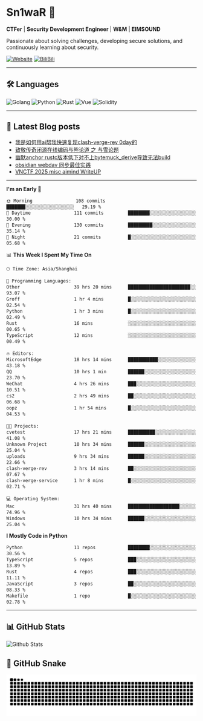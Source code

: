 # Sn1waR 👋

**CTFer** | **Security Development Engineer** | **W&M** | **EIMSOUND**

Passionate about solving challenges, developing secure solutions, and continuously learning about security.

[![Website](https://img.shields.io/website?url=https%3A%2F%2Fwww.snowywar.top)](https://www.snowywar.top) 
[![BiliBili](https://img.shields.io/badge/BiliBili-哔哩哔哩-00A1D6?style=flat&logo=bilibili&logoColor=white)](https://space.bilibili.com/8389161)  

---

## 🛠️ Languages
![Golang](https://img.shields.io/badge/-Golang-00ADD8?style=flat&logo=go&logoColor=white)
![Python](https://img.shields.io/badge/-Python-3776AB?style=flat&logo=python&logoColor=white)
![Rust](https://img.shields.io/badge/-Rust-000000?style=flat&logo=rust&logoColor=white)
![Vue](https://img.shields.io/badge/-Vue.js-4FC08D?style=flat&logo=vue.js&logoColor=white)
![Solidity](https://img.shields.io/badge/-Solidity-363636?style=flat&logo=solidity&logoColor=white)

---
## 📖 Latest Blog posts
<!-- BLOG-POST-LIST:START -->
- [我是如何用ai帮我快速复现clash-verge-rev 0day的](https://www.snowywar.top/4595.html)
- [致敬传奇闭源在线编码与熊论道 之 与雪论题](https://www.snowywar.top/4590.html)
- [幽默anchor rustc版本低下对不上bytemuck_derive导致无法build](https://www.snowywar.top/4587.html)
- [obsidian webdav 同步最佳实践](https://www.snowywar.top/4555.html)
- [VNCTF 2025 misc aimind WriteUP](https://www.snowywar.top/4546.html)
<!-- BLOG-POST-LIST:END -->
---
<!--START_SECTION:waka-->
**I'm an Early 🐤** 

```text
🌞 Morning                108 commits         ███████░░░░░░░░░░░░░░░░░░   29.19 % 
🌆 Daytime                111 commits         ████████░░░░░░░░░░░░░░░░░   30.00 % 
🌃 Evening                130 commits         █████████░░░░░░░░░░░░░░░░   35.14 % 
🌙 Night                  21 commits          █░░░░░░░░░░░░░░░░░░░░░░░░   05.68 % 
```


📊 **This Week I Spent My Time On** 

```text
🕑︎ Time Zone: Asia/Shanghai

💬 Programming Languages: 
Other                    39 hrs 20 mins      ███████████████████████░░   93.07 % 
Groff                    1 hr 4 mins         █░░░░░░░░░░░░░░░░░░░░░░░░   02.54 % 
Python                   1 hr 3 mins         █░░░░░░░░░░░░░░░░░░░░░░░░   02.49 % 
Rust                     16 mins             ░░░░░░░░░░░░░░░░░░░░░░░░░   00.65 % 
TypeScript               12 mins             ░░░░░░░░░░░░░░░░░░░░░░░░░   00.49 % 

🔥 Editors: 
MicrosoftEdge            18 hrs 14 mins      ███████████░░░░░░░░░░░░░░   43.18 % 
QQ                       10 hrs 1 min        ██████░░░░░░░░░░░░░░░░░░░   23.70 % 
WeChat                   4 hrs 26 mins       ███░░░░░░░░░░░░░░░░░░░░░░   10.51 % 
cs2                      2 hrs 49 mins       ██░░░░░░░░░░░░░░░░░░░░░░░   06.68 % 
oopz                     1 hr 54 mins        █░░░░░░░░░░░░░░░░░░░░░░░░   04.53 % 

🐱‍💻 Projects: 
cvetest                  17 hrs 21 mins      ██████████░░░░░░░░░░░░░░░   41.08 % 
Unknown Project          10 hrs 34 mins      ██████░░░░░░░░░░░░░░░░░░░   25.04 % 
uploads                  9 hrs 34 mins       ██████░░░░░░░░░░░░░░░░░░░   22.66 % 
clash-verge-rev          3 hrs 14 mins       ██░░░░░░░░░░░░░░░░░░░░░░░   07.67 % 
clash-verge-service      1 hr 8 mins         █░░░░░░░░░░░░░░░░░░░░░░░░   02.71 % 

💻 Operating System: 
Mac                      31 hrs 40 mins      ███████████████████░░░░░░   74.96 % 
Windows                  10 hrs 34 mins      ██████░░░░░░░░░░░░░░░░░░░   25.04 % 
```

**I Mostly Code in Python** 

```text
Python                   11 repos            ████████░░░░░░░░░░░░░░░░░   30.56 % 
TypeScript               5 repos             ███░░░░░░░░░░░░░░░░░░░░░░   13.89 % 
Rust                     4 repos             ███░░░░░░░░░░░░░░░░░░░░░░   11.11 % 
JavaScript               3 repos             ██░░░░░░░░░░░░░░░░░░░░░░░   08.33 % 
Makefile                 1 repo              █░░░░░░░░░░░░░░░░░░░░░░░░   02.78 % 
```




<!--END_SECTION:waka-->
---

## 📊 GitHub Stats
![Github Stats](https://github-readme-stats.vercel.app/api?username=jiayuqi7813&show_icons=true&theme=radical)

## 🐍 GitHub Snake
<picture>
  <source media="(prefers-color-scheme: dark)" srcset="https://raw.githubusercontent.com/jiayuqi7813/jiayuqi7813/output/github-contribution-grid-snake-dark.svg">
  <source media="(prefers-color-scheme: light)" srcset="https://raw.githubusercontent.com/jiayuqi7813/jiayuqi7813/output/github-contribution-grid-snake.svg">
  <img alt="github contribution grid snake animation" src="https://raw.githubusercontent.com/jiayuqi7813/jiayuqi7813/output/github-contribution-grid-snake.svg">
</picture>

